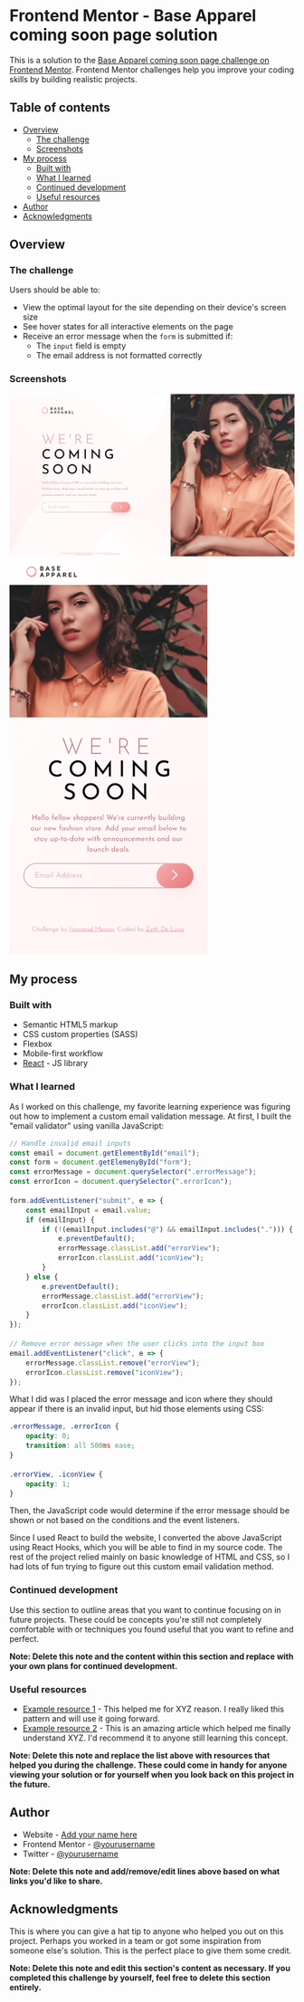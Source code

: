 # Frontend Mentor - Base Apparel coming soon page solution

This is a solution to the [Base Apparel coming soon page challenge on Frontend Mentor](https://www.frontendmentor.io/challenges/base-apparel-coming-soon-page-5d46b47f8db8a7063f9331a0). Frontend Mentor challenges help you improve your coding skills by building realistic projects. 

## Table of contents

- [Overview](#overview)
  - [The challenge](#the-challenge)
  - [Screenshots](#screenshots)
- [My process](#my-process)
  - [Built with](#built-with)
  - [What I learned](#what-i-learned)
  - [Continued development](#continued-development)
  - [Useful resources](#useful-resources)
- [Author](#author)
- [Acknowledgments](#acknowledgments)

## Overview

### The challenge

Users should be able to:

- View the optimal layout for the site depending on their device's screen size
- See hover states for all interactive elements on the page
- Receive an error message when the `form` is submitted if:
  - The `input` field is empty
  - The email address is not formatted correctly

### Screenshots

![desktop screenshot](https://raw.githubusercontent.com/zethdeluna/base-apparel-coming-soon/main/src/images/base-apparel-desktop-screenshot.png)
<img src="https://raw.githubusercontent.com/zethdeluna/base-apparel-coming-soon/main/src/images/base-apparel-mobile-screenshot.png" width="350">

## My process

### Built with

- Semantic HTML5 markup
- CSS custom properties (SASS)
- Flexbox
- Mobile-first workflow
- [React](https://reactjs.org/) - JS library


### What I learned

As I worked on this challenge, my favorite learning experience was figuring out how to implement a custom email validation message. At first, I built the "email validator" using vanilla JavaScript:

```js
// Handle invalid email inputs
const email = document.getElementById("email");
const form = document.getElemenyById("form");
const errorMessage = document.querySelector(".errorMessage");
const errorIcon = document.querySelector(".errorIcon");

form.addEventListener("submit", e => {
    const emailInput = email.value;
    if (emailInput) {
        if (!(emailInput.includes("@") && emailInput.includes("."))) {
            e.preventDefault();
            errorMessage.classList.add("errorView");
            errorIcon.classList.add("iconView");
        }
    } else {
        e.preventDefault();
        errorMessage.classList.add("errorView");
        errorIcon.classList.add("iconView");
    }
});

// Remove error message when the user clicks into the input box
email.addEventListener("click", e => {
    errorMessage.classList.remove("errorView");
    errorIcon.classList.remove("iconView");
});
```

What I did was I placed the error message and icon where they should appear if there is an invalid input, but hid those elements using CSS:

```css
.errorMessage, .errorIcon {
    opacity: 0;
    transition: all 500ms ease;
}

.errorView, .iconView {
    opacity: 1;
}
```

Then, the JavaScript code would determine if the error message should be shown or not based on the conditions and the event listeners.

Since I used React to build the website, I converted the above JavaScript using React Hooks, which you will be able to find in my source code. The rest of the project relied mainly on basic knowledge of HTML and CSS, so I had lots of fun trying to figure out this custom email validation method.

### Continued development

Use this section to outline areas that you want to continue focusing on in future projects. These could be concepts you're still not completely comfortable with or techniques you found useful that you want to refine and perfect.

**Note: Delete this note and the content within this section and replace with your own plans for continued development.**

### Useful resources

- [Example resource 1](https://www.example.com) - This helped me for XYZ reason. I really liked this pattern and will use it going forward.
- [Example resource 2](https://www.example.com) - This is an amazing article which helped me finally understand XYZ. I'd recommend it to anyone still learning this concept.

**Note: Delete this note and replace the list above with resources that helped you during the challenge. These could come in handy for anyone viewing your solution or for yourself when you look back on this project in the future.**

## Author

- Website - [Add your name here](https://www.your-site.com)
- Frontend Mentor - [@yourusername](https://www.frontendmentor.io/profile/yourusername)
- Twitter - [@yourusername](https://www.twitter.com/yourusername)

**Note: Delete this note and add/remove/edit lines above based on what links you'd like to share.**

## Acknowledgments

This is where you can give a hat tip to anyone who helped you out on this project. Perhaps you worked in a team or got some inspiration from someone else's solution. This is the perfect place to give them some credit.

**Note: Delete this note and edit this section's content as necessary. If you completed this challenge by yourself, feel free to delete this section entirely.**
